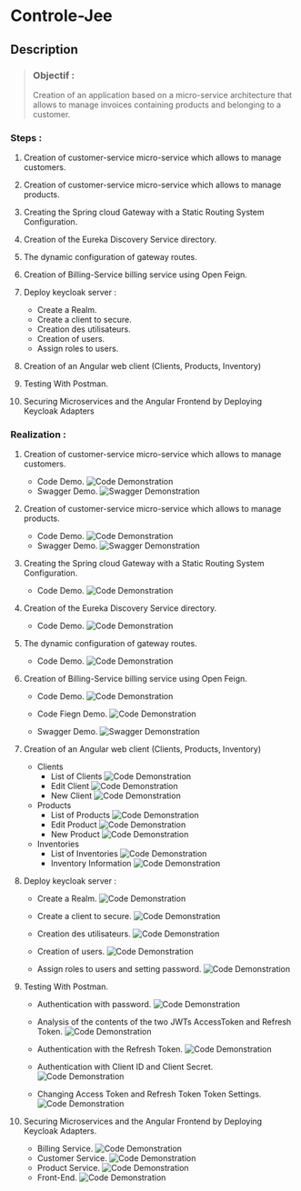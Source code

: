 # **Controle-Jee**

## **Description**  

>### Objectif :  
>Creation of an application based on a micro-service architecture that allows to manage invoices containing products and belonging to a customer.

### **Steps :**

1. Creation of customer-service micro-service which allows to manage customers.

2. Creation of customer-service micro-service which allows to manage products.

3. Creating the Spring cloud Gateway with a Static Routing System Configuration.

4. Creation of the Eureka Discovery Service directory.

5. The dynamic configuration of gateway routes.

6. Creation of Billing-Service billing service using Open Feign.

7. Deploy keycloak server :
     - Create a Realm.
     - Create a client to secure.
     - Creation des utilisateurs.
     - Creation of users.
     - Assign roles to users.

8. Creation of an Angular web client (Clients, Products, Inventory)

9. Testing With Postman.

10. Securing Microservices and the Angular Frontend by Deploying Keycloak Adapters


### **Realization :**

1. Creation of customer-service micro-service which allows to manage customers.
     - Code Demo.
![Code Demonstration](/assets/customer4.png)
     - Swagger Demo.
![Swagger Demonstration](/assets/customer5.png)

2. Creation of customer-service micro-service which allows to manage products.
     - Code Demo.
![Code Demonstration](/assets/Product4.png)
     - Swagger Demo.
![Swagger Demonstration](/assets/Product5.png)

3. Creating the Spring cloud Gateway with a Static Routing System Configuration.
     - Code Demo.
![Code Demonstration](/assets/GetwayStatic1.png)

4. Creation of the Eureka Discovery Service directory.
     - Code Demo.
![Code Demonstration](/assets/Eureka2.png)

5. The dynamic configuration of gateway routes.
     - Code Demo.
![Code Demonstration](/assets/GetwayDynamic1.png)

6. Creation of Billing-Service billing service using Open Feign.

     - Code Demo.
![Code Demonstration](/assets/Bill4.png)

     - Code Fiegn Demo.
![Code Demonstration](/assets/Bill5.png)

     - Swagger Demo.
![Swagger Demonstration](/assets/Bill10.png)



8. Creation of an Angular web client (Clients, Products, Inventory)
     - Clients
          - List of Clients
![Code Demonstration](/assets/CustomerList.png)
          - Edit Client
![Code Demonstration](/assets/CustomerEdit.png)
          - New Client
![Code Demonstration](/assets/CustomerNew.png)
     - Products
          - List of Products
![Code Demonstration](/assets/ProductList.png)
          - Edit Product
![Code Demonstration](/assets/ProductEdit.png)
          - New Product
![Code Demonstration](/assets/ProductNew.png)
     - Inventories
          - List of Inventories
![Code Demonstration](/assets/BillList.png)
          - Inventory Information
![Code Demonstration](/assets/BillInformations.png)

9. Deploy keycloak server :
     - Create a Realm.
![Code Demonstration](/assets/keycloakRealm.png)

     - Create a client to secure.
![Code Demonstration](/assets/KeycloakClient.png)

     - Creation des utilisateurs.
![Code Demonstration](/assets/keycloakUsers.png)

     - Creation of users.
![Code Demonstration](/assets/keycloakRealm.png)

     - Assign roles to users and setting password.
![Code Demonstration](/assets/RolesPassword.png)

10. Testing With Postman.

    - Authentication with password.
![Code Demonstration](/assets/KeycloakPassword.png)
    
    - Analysis of the contents of the two JWTs AccessToken and Refresh Token.
![Code Demonstration](/assets/token.png)

    - Authentication with the Refresh Token.
![Code Demonstration](/assets/KeycloakRefreshToken.png)

    - Authentication with Client ID and Client Secret.
![Code Demonstration](/assets/KeycloakSecretKey.png)

    - Changing Access Token and Refresh Token Token Settings.
![Code Demonstration](/assets/tokenExpiration.png)

9. Securing Microservices and the Angular Frontend by Deploying Keycloak Adapters.
     - Billing Service.
![Code Demonstration](/assets/billingService.png)
     - Customer Service.
![Code Demonstration](/assets/CustomerService.png)
     - Product Service.
![Code Demonstration](/assets/ProductService.png)
     - Front-End.
![Code Demonstration](/assets/fronKeycloak.png)

